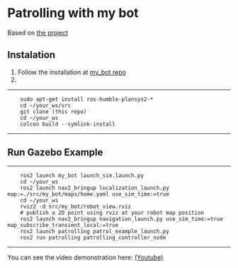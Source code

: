 # Patrolling with my bot

Based on [the project](https://github.com/PlanSys2/ros2_planning_system_examples/blob/master/plansys2_patrol_navigation_example/params/nav2_params.yaml)

## Instalation

1. Follow the installation at [my_bot repo](https://github.com/AdrianCobo/my_bot)
2.

---

```console
    sudo apt-get install ros-humble-plansys2-*
    cd ~/your_ws/src
    git clone (this repo)
    cd ~/your_ws
    colcon build --symlink-install
```

---

## Run Gazebo Example

---

```console
    ros2 launch my_bot launch_sim.launch.py
    cd ~/your_ws
    ros2 launch nav2_bringup localization_launch.py map:=./src/my_bot/maps/home.yaml use_sim_time:=true
    cd ~/your_ws
    rviz2 -d src/my_bot/robot_view.rviz
    # publish a 2D point using rviz at your robot map position
    ros2 launch nav2_bringup navigation_launch.py use_sim_time:=true map_subscribe_transient_local:=true
    ros2 launch patrolling patrol_example_launch.py
    ros2 run patrolling patrolling_controller_node
```

---

You can see the video demonstration here: [(Youtube)](https://youtu.be/MbuiRqzs0qQ)
